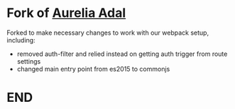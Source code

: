 # Fork of [Aurelia Adal](https://github.com/MrTeyn/aurelia-adal)

Forked to make necessary changes to work with our webpack setup, including:

- removed auth-filter and relied instead on getting auth trigger from route settings
- changed main entry point from es2015 to commonjs

# END
